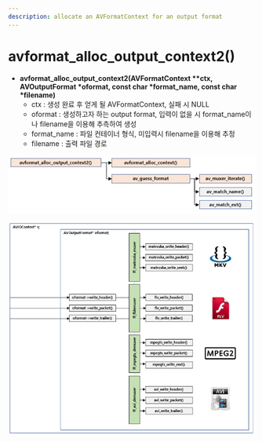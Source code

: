 ```yaml
---
description: allocate an AVFormatContext for an output format
---
```


# avformat\_alloc\_output\_context2\(\)

* **avformat\_alloc\_output\_context2\(AVFormatContext \*\*ctx, AVOutputFormat \*oformat, const char \*format\_name, const char \*filename\)**
  * ctx : 생성 완료 후 얻게 될 AVFormatContext, 실패 시 NULL
  * oformat : 생성하고자 하는 output format, 입력이 없을 시 format\_name이나 filename을 이용해 추측하여 생성
  * format\_name : 파일 컨테이너 형식, 미입력시 filename을 이용해 추정
  * filename : 출력 파일 경로 

![](../../../../.gitbook/assets/image%20%283%29.png)

![](../../../../.gitbook/assets/image-1-%20%283%29.png)



